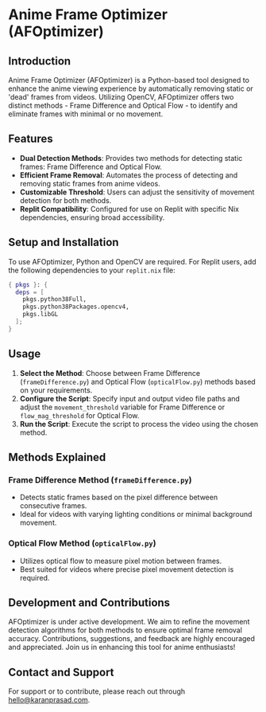# Anime Frame Optimizer (AFOptimizer)

## Introduction
Anime Frame Optimizer (AFOptimizer) is a Python-based tool designed to enhance the anime viewing experience by automatically removing static or 'dead' frames from videos. Utilizing OpenCV, AFOptimizer offers two distinct methods - Frame Difference and Optical Flow - to identify and eliminate frames with minimal or no movement.

## Features
- **Dual Detection Methods**: Provides two methods for detecting static frames: Frame Difference and Optical Flow.
- **Efficient Frame Removal**: Automates the process of detecting and removing static frames from anime videos.
- **Customizable Threshold**: Users can adjust the sensitivity of movement detection for both methods.
- **Replit Compatibility**: Configured for use on Replit with specific Nix dependencies, ensuring broad accessibility.

## Setup and Installation
To use AFOptimizer, Python and OpenCV are required. For Replit users, add the following dependencies to your `replit.nix` file:

```nix
{ pkgs }: {
  deps = [
    pkgs.python38Full,
    pkgs.python38Packages.opencv4,
    pkgs.libGL
  ];
} 
```

## Usage
1. **Select the Method**: Choose between Frame Difference (`frameDifference.py`) and Optical Flow (`opticalFlow.py`) methods based on your requirements.
2. **Configure the Script**: Specify input and output video file paths and adjust the `movement_threshold` variable for Frame Difference or `flow_mag_threshold` for Optical Flow.
3. **Run the Script**: Execute the script to process the video using the chosen method.
## Methods Explained
### Frame Difference Method (`frameDifference.py`)
- Detects static frames based on the pixel difference between consecutive frames.
- Ideal for videos with varying lighting conditions or minimal background movement.

### Optical Flow Method (`opticalFlow.py`)
- Utilizes optical flow to measure pixel motion between frames.
- Best suited for videos where precise pixel movement detection is required.
## Development and Contributions
AFOptimizer is under active development. We aim to refine the movement detection algorithms for both methods to ensure optimal frame removal accuracy. Contributions, suggestions, and feedback are highly encouraged and appreciated. Join us in enhancing this tool for anime enthusiasts!

## Contact and Support
For support or to contribute, please reach out through hello@karanprasad.com.

